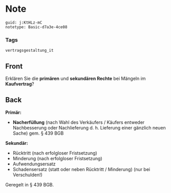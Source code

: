 # Note
```
guid: j:KtHLz-mC
notetype: Basic-d7a3e-4ce08
```

### Tags
```
vertragsgestaltung_it
```

## Front
Erklären Sie die <b>primären</b> und <b>sekundären Rechte</b> bei
Mängeln im <b>Kaufvertrag</b>?

## Back
<div>
  <strong>Primär:</strong>
</div>
<ul>
  <li><b>Nacherfüllung</b> (nach Wahl des Verkäufers / Käufers
  entweder Nachbesserung oder Nachlieferung d. h. Lieferung einer
  gänzlich neuen Sache) gem. § 439 BGB
</ul>
<div>
  <strong>Sekundär:</strong>
</div>
<ul>
  <li>Rücktritt (nach erfolgloser Fristsetzung)
  <li>Minderung (nach erfolgloser Fristsetzung)
  <li>Aufwendungsersatz
  <li>Schadensersatz (statt oder neben Rücktritt / Minderung) (nur
  bei Verschulden!)
</ul>Geregelt in § 439 BGB.
